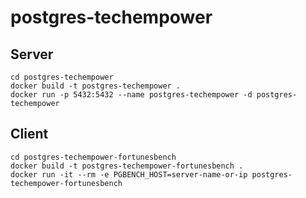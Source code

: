 # postgres-techempower

## Server
```
cd postgres-techempower
docker build -t postgres-techempower .
docker run -p 5432:5432 --name postgres-techempower -d postgres-techempower
```

## Client
```
cd postgres-techempower-fortunesbench
docker build -t postgres-techempower-fortunesbench .
docker run -it --rm -e PGBENCH_HOST=server-name-or-ip postgres-techempower-fortunesbench
```
